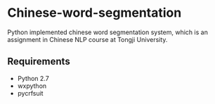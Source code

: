 Chinese-word-segmentation
==========================
Python implemented chinese word segmentation system, which is an assignment in Chinese NLP course at Tongji University.
## Requirements ##
- Python 2.7
- wxpython
- pycrfsuit
